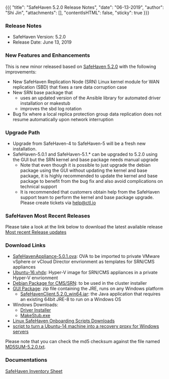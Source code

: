 {{{
  "title": "SafeHaven 5.2.0 Release Notes",
  "date": "06-13-2019",
  "author": "Shi Jin",
  "attachments": [],
  "contentIsHTML": false,
  "sticky": true
}}}

### Release Notes

- SafeHaven Version: 5.2.0
- Release Date: June 13, 2019

### New Features and Enhancements
This is new minor released based on [SafeHaven 5.2.0](SafeHaven5.2.0-Release-Notes.md) with the following improvements:
- New SafeHaven Replication Node (SRN) Linux kernel module for WAN replication (SBD) that fixes a rare data corruption case
- New SRN base package that 
  - uses an updated version of the Ansible library for automated driver installation or makestub
  - improves the sbd log rotation
- Bug fix where a local replica protection group data replication does not resume automatically upon network interruption  

### Upgrade Path
* Upgrade from SafeHaven-4 to SafeHaven-5 will be a fresh new installation.
* SafeHaven-5.0.1 and SafeHaven-5.1.* can be upgraded to 5.2.0 using the GUI but the SRN kernel and base package needs manual upgrade
  * Note that even though it is possible to just upgrade the debian package using the GUI without updating the kernel and base package, it is highly recommended to update the kernel and base package to benefit from the bug fix and also avoid complications on technical support
  * It is recommended that customers obtain help from the SafeHaven support team to perform the kernel and base package upgrade. Please create tickets via help@ctl.io

### SafeHaven Most Recent Releases
Please take a look at the link below to download the latest available release  
[Most recent Release updates](../Overview/Most-Recent-SafeHaven-Release-Updates.md)

### Download Links
* [SafeHavenAppliance-5.0.1.ova](https://download.safehaven.ctl.io/SH-5.0.1/SafeHavenAppliance-5.0.1.ova): OVA to be imported to private VMware vSphere or vCloud Director envrionment as templates for SRN/CMS appliances
* [Ubuntu-16.vhdx](https://download.safehaven.ctl.io/SH-5.0.0/Ubuntu-16.vhdx): Hyper-V image for SRN/CMS appliances in a private Hyper-V envrionment
* [Debian Package for CMS/SRN](https://download.safehaven.ctl.io/SH-5.2.0/safehaven-5.2.0.deb): to be used in the cluster installer
* [GUI Package](https://download.safehaven.ctl.io/SH-5.2.0/SafeHavenConsole-5.2.0.zip): zip file containing the JRE, runs on any Windows platform
  * [SafeHavenClient.5.2.0_win64.jar](https://download.safehaven.ctl.io/SH-5.2.0/SafeHavenClient.5.2.0_win64.jar): the Java application that requires an existing 64bit JRE-8 to run on a Windows OS
* Windows Downloads:
  * [Driver Installer](https://download.safehaven.ctl.io/SH-5.2.0/safehaven_windows_driver-5.2.0.exe)
  * [MakeStub.exe](https://download.safehaven.ctl.io/SH-5.2.0/MakeStub-5.2.0.exe)
* [Linux SafeHaven Onboarding Scripts Downloads](linux-onboarding-releases.md)
* [script to turn a Ubuntu-14 machine into a recovery proxy for Windows servers](https://download.safehaven.ctl.io/SH-5.2.0/makestub_for_windows.sh)

Please note that you can check the md5 checksum against the file named [MD5SUM-5.2.0.txt](https://download.safehaven.ctl.io/SH-5.2.0/MD5SUM-5.2.0.txt).


### Documentations
[SafeHaven Inventory Sheet](https://download.safehaven.ctl.io/SH-5-Docs/SafeHaven-Inventory-Sheet-Azure.xlsm)
 

